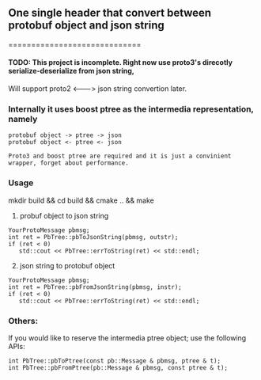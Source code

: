 ## One single header that convert between protobuf object and json string
=============================

#### TODO: This project is incomplete. Right now use proto3's direcotly serialize-deserialize from json string,
Will support proto2 <---> json string convertion later.

### Internally it uses boost ptree as the intermedia representation, namely

    protobuf object -> ptree -> json
    protobuf object <- ptree <- json
   
    Proto3 and boost ptree are required and it is just a convinient wrapper, forget about performance.


### Usage
   mkdir build && cd build && cmake .. && make

   1. probuf object to json string
   ```
   YourProtoMessage pbmsg;
   int ret = PbTree::pbToJsonString(pbmsg, outstr);
   if (ret < 0)
      std::cout << PbTree::errToString(ret) << std::endl;
   ```
   2. json string to protobuf object
   ```
   YourProtoMessage pbmsg;
   int ret = PbTree::pbFromJsonString(pbmsg, instr);
   if (ret < 0)
      std::cout << PbTree::errToString(ret) << std::endl;
   ```
### Others:
   If you would like to reserve the intermedia ptree object; use the following APIs:
   ```
   int PbTree::pbToPtree(const pb::Message & pbmsg, ptree & t);
   int PbTree::pbFromPtree(pb::Message & pbmsg, const ptree & t);
   ```
